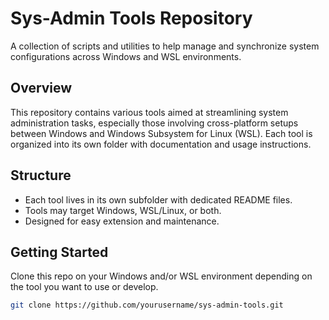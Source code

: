 # Sys-Admin Tools Repository

A collection of scripts and utilities to help manage and synchronize system configurations across Windows and WSL environments.

## Overview

This repository contains various tools aimed at streamlining system administration tasks, especially those involving cross-platform setups between Windows and Windows Subsystem for Linux (WSL). Each tool is organized into its own folder with documentation and usage instructions.

## Structure

* Each tool lives in its own subfolder with dedicated README files.
* Tools may target Windows, WSL/Linux, or both.
* Designed for easy extension and maintenance.

## Getting Started

Clone this repo on your Windows and/or WSL environment depending on the tool you want to use or develop.

```bash
git clone https://github.com/yourusername/sys-admin-tools.git
```


